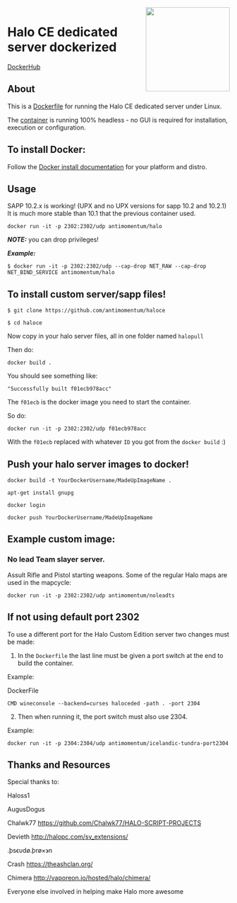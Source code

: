 <img src="https://cdn2.steamgriddb.com/file/sgdb-cdn/logo_thumb/a4c42bfd5f5130ddf96e34a036c75e0a.png" width="190" align="right"/>

# Halo CE dedicated server dockerized

[DockerHub](https://hub.docker.com/r/antimomentum/halo)

## About

This is a [Dockerfile](https://docs.docker.com/engine/reference/builder/) for running the Halo CE dedicated server under Linux.

The [container](https://www.docker.com/resources/what-container) is running 100% headless - no GUI is required for installation, execution or configuration.

## To install Docker:

Follow the [Docker install documentation](https://docs.docker.com/get-docker/) for your platform and distro.

## Usage

SAPP 10.2.x is working! (UPX and no UPX versions for sapp 10.2 and 10.2.1) It is much more stable than 10.1 that the previous container used. 

``` 
docker run -it -p 2302:2302/udp antimomentum/halo
```

**_NOTE:_** you can drop privileges! 

**_Example:_** 
```
$ docker run -it -p 2302:2302/udp --cap-drop NET_RAW --cap-drop NET_BIND_SERVICE antimomentum/halo
```

## To install custom server/sapp files!

```
$ git clone https://github.com/antimomentum/haloce
```
```
$ cd haloce
```
Now copy in your halo server files, all in one folder named `halopull`

Then do:
```
docker build . 
```
You should see something like: 
```
"Successfully built f01ecb978acc" 
```
The `f01ecb` is the docker image you need to start the container.

So do:
```
docker run -it -p 2302:2302/udp f01ecb978acc 
```
With the `f01ecb` replaced with whatever `ID` you got from the `docker build` :) 

##  Push your halo server images to docker!
```
docker build -t YourDockerUsername/MadeUpImageName . 
```
```
apt-get install gnupg
```
```
docker login
```
```
docker push YourDockerUsername/MadeUpImageName
```
## Example custom image:

### No lead Team slayer server.

Assult Rifle and Pistol starting weapons. 
Some of the regular Halo maps are used in the mapcycle:
```
docker run -it -p 2302:2302/udp antimomentum/noleadts
```
## If not using default port 2302 ## 

To use a different port for the Halo Custom Edition server two changes must be made:

1. In the `Dockerfile` the last line must be given a port switch at the end to build the container.

Example:

DockerFile
```
CMD wineconsole --backend=curses haloceded -path . -port 2304
```

2. Then when running it, the port switch must also use 2304. 

Example:
```
docker run -it -p 2304:2304/udp antimomentum/icelandic-tundra-port2304
```

## Thanks and Resources ##

Special thanks to:

Haloss1

AugusDogus

Chalwk77 https://github.com/Chalwk77/HALO-SCRIPT-PROJECTS

Devieth
http://halopc.com/sv_extensions/

.þsϵυdø.þrø×϶n

Crash
https://theashclan.org/

Chimera http://vaporeon.io/hosted/halo/chimera/ 

Everyone else involved in helping make Halo more awesome
